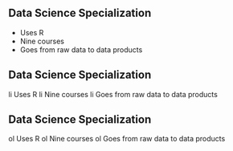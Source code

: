 ## Data Science Specialization 

* Uses R 
* Nine courses 
* Goes from raw data to data products

## Data Science Specialization 

li Uses R 
li Nine courses 
li Goes from raw data to data products

## Data Science Specialization 

ol Uses R 
ol Nine courses 
ol Goes from raw data to data products
